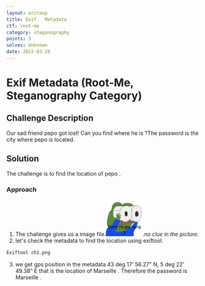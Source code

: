 ```yaml
---
layout: writeup
title: Exif   Metadata
ctf: root-me
category: steganography
points: 5
solves: Unknown
date: 2022-03-28
---
```


# Exif   Metadata (Root-Me, Steganography Category)

## Challenge Description
Our sad friend pepo got lost! Can you find where he is ?The password is the city where pepo is located.

## Solution
The challenge is to find the location of pepo .
### Approach
1. The challenge gives us a image file.![Exif   Metadata Screenshot](/assets/images/root-me/steganography/ch1.png).*no clue in the picture.*
2. let's check the metadata to find the location using exiftool.
```bash
Exiftool ch1.png
```
3. we get gps position in the metadata 43 deg 17' 56.27" N, 5 deg 22' 49.38" E that is the location of Marseille . Therefore the password is Marseille .


